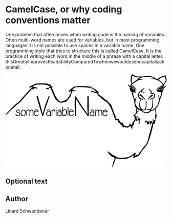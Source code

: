 
<!-- BEGIN TITLE -->
# CamelCase, or why coding conventions matter
<!-- END TITLE -->

<!-- BEGIN BODY -->
One problem that often arises when writing code is the naming of variables. Often multi-word names are used for variables, but in most programming languages it is not possible to use spaces in a variable name. One programming style that tries to structure this is called CamelCase. It is the practice of writing each word in the middle of a phrase with a capital letter.
thisGreatlyImprovesReadabilityComparedTowhenwewouldusenocapitalizationatall.
<!-- END BODY -->


![Image title](../images/image-002-camel-case.svg) 


## Optional text
<!-- BEGIN OPTIONAL -->
<!-- END OPTIONAL -->



## Author
<!-- BEGIN AUTHOR -->
Linard Schwendener
<!-- END AUTHOR -->
